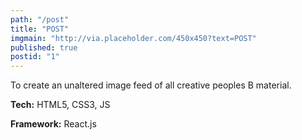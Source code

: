 ```yaml
---
path: "/post"
title: "POST"
imgmain: "http://via.placeholder.com/450x450?text=POST"
published: true
postid: "1"
---
```


To create an unaltered image feed of all creative peoples B material.

**Tech:** HTML5, CSS3, JS

**Framework:** React.js
